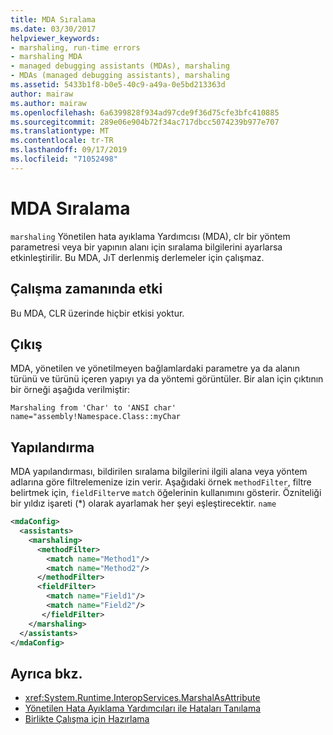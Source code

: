 ```yaml
---
title: MDA Sıralama
ms.date: 03/30/2017
helpviewer_keywords:
- marshaling, run-time errors
- marshaling MDA
- managed debugging assistants (MDAs), marshaling
- MDAs (managed debugging assistants), marshaling
ms.assetid: 5433b1f8-b0e5-40c9-a49a-0e5bd213363d
author: mairaw
ms.author: mairaw
ms.openlocfilehash: 6a6399828f934ad97cde9f36d75cfe3bfc410885
ms.sourcegitcommit: 289e06e904b72f34ac717dbcc5074239b977e707
ms.translationtype: MT
ms.contentlocale: tr-TR
ms.lasthandoff: 09/17/2019
ms.locfileid: "71052498"
---
```

# <a name="marshaling-mda"></a>MDA Sıralama
`marshaling` Yönetilen hata ayıklama Yardımcısı (MDA), clr bir yöntem parametresi veya bir yapının alanı için sıralama bilgilerini ayarlarsa etkinleştirilir. Bu MDA, JıT derlenmiş derlemeler için çalışmaz.  
  
## <a name="effect-on-the-runtime"></a>Çalışma zamanında etki  
 Bu MDA, CLR üzerinde hiçbir etkisi yoktur.  
  
## <a name="output"></a>Çıkış  
 MDA, yönetilen ve yönetilmeyen bağlamlardaki parametre ya da alanın türünü ve türünü içeren yapıyı ya da yöntemi görüntüler.  Bir alan için çıktının bir örneği aşağıda verilmiştir:  
  
```output
Marshaling from 'Char' to 'ANSI char'  
name="assembly!Namespace.Class::myChar  
```  
  
## <a name="configuration"></a>Yapılandırma  
 MDA yapılandırması, bildirilen sıralama bilgilerini ilgili alana veya yöntem adlarına göre filtrelemenize izin verir.  Aşağıdaki örnek `methodFilter`, filtre belirtmek için, `fieldFilter`ve `match` öğelerinin kullanımını gösterir.  Özniteliği bir yıldız işareti (\*) olarak ayarlamak her şeyi eşleştirecektir. `name`  
  
```xml  
<mdaConfig>  
  <assistants>  
    <marshaling>  
      <methodFilter>  
        <match name="Method1"/>  
        <match name="Method2"/>  
      </methodFilter>  
      <fieldFilter>  
        <match name="Field1"/>  
        <match name="Field2"/>  
       </fieldFilter>  
    </marshaling>  
  </assistants>  
</mdaConfig>  
```  
  
## <a name="see-also"></a>Ayrıca bkz.

- <xref:System.Runtime.InteropServices.MarshalAsAttribute>
- [Yönetilen Hata Ayıklama Yardımcıları ile Hataları Tanılama](diagnosing-errors-with-managed-debugging-assistants.md)
- [Birlikte Çalışma için Hazırlama](../interop/interop-marshaling.md)
